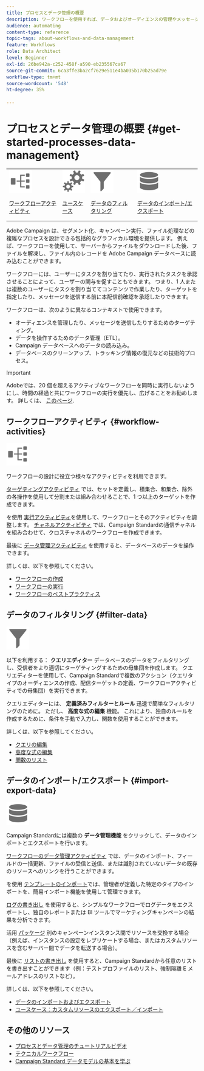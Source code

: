 ```yaml
---
title: プロセスとデータ管理の概要
description: ワークフローを使用すれば、データおよびオーディエンスの管理やメッセージの送信などのプロセスを自動化できます。
audience: automating
content-type: reference
topic-tags: about-workflows-and-data-management
feature: Workflows
role: Data Architect
level: Beginner
exl-id: 26be942a-c252-458f-a590-eb235567ca67
source-git-commit: 6ca3ffe3ba2cf7629e511e4ba035b170b25ad79e
workflow-type: tm+mt
source-wordcount: '548'
ht-degree: 35%

---
```


# プロセスとデータ管理の概要 {#get-started-processes-data-management}

<table>
<tr>
<td><img src="assets/do-not-localize/icon_workflows.svg" width="60px"><p><a href="#workflow-activities">ワークフローアクティビティ</a></p></td><td><img src="assets/do-not-localize/icon_activities.svg" width="60px"><p><a href="../../automating/using/workflow-created-query-with-complement.md">ユースケース</a></p></td><td><img src="assets/do-not-localize/icon_filter.svg" width="60px"><p><a href="#filter-data">データのフィルタリング</a></p></td>
<td><img src="assets/do-not-localize/icon_manage.svg" width="60px"><p><a href="#import-export-data">データのインポート/エクスポート</a></p></td></tr>
</table>

Adobe Campaign は、セグメント化、キャンペーン実行、ファイル処理などの複雑なプロセスを設計できる包括的なグラフィカル環境を提供します。 例えば、ワークフローを使用して、サーバーからファイルをダウンロードした後、ファイルを解凍し、ファイル内のレコードを Adobe Campaign データベースに読み込むことができます。

ワークフローには、ユーザーにタスクを割り当てたり、実行されたタスクを承認させることによって、ユーザーの関与を促すこともできます。 つまり、1 人または複数のユーザーにタスクを割り当ててコンテンツで作業したり、ターゲットを指定したり、メッセージを送信する前に本配信前確認を承認したりできます。

ワークフローは、次のように異なるコンテキストで使用できます。

* オーディエンスを管理したり、メッセージを送信したりするためのターゲティング。
* データを操作するためのデータ管理（ETL）。
* Campaign データベースへのデータの読み込み。
* データベースのクリーンアップ、トラッキング情報の復元などの技術的プロセス。

>[!IMPORTANT]
>
> Adobeでは、20 個を超えるアクティブなワークフローを同時に実行しないようにし、時間の経過と共にワークフローの実行を優先し、広げることをお勧めします。 詳しくは、 [このページ](../../automating/using/best-practices-workflows.md).

## ワークフローアクティビティ {#workflow-activities}

<img src="assets/do-not-localize/icon_workflows.svg" width="60px">

ワークフローの設計に役立つ様々なアクティビティを利用できます。

[ターゲティングアクティビティ](../../automating/using/about-targeting-activities.md) では、セットを定義し、積集合、和集合、除外の各操作を使用して分割または組み合わせることで、1 つ以上のターゲットを作成できます。

を使用 [実行アクティビティ](../../automating/using/about-execution-activities.md)を使用して、ワークフローとそのアクティビティを調整します。 [チャネルアクティビティ](../../automating/using/about-channel-activities.md) では、Campaign Standardの通信チャネルを組み合わせて、クロスチャネルのワークフローを作成できます。

最後に [データ管理アクティビティ](../../automating/using/about-data-management-activities.md) を使用すると、データベースのデータを操作できます。

詳しくは、以下を参照してください。

* [ワークフローの作成](../../automating/using/building-a-workflow.md)
* [ワークフローの実行](../../automating/using/about-workflow-execution.md)
* [ワークフローのベストプラクティス](../../automating/using/best-practices-workflows.md)

## データのフィルタリング {#filter-data}

<img src="assets/do-not-localize/icon_filter.svg" width="60px">

以下を利用する： **クエリエディター** データベースのデータをフィルタリングし、受信者をより適切にターゲティングするための母集団を作成します。 クエリエディターを使用して、Campaign Standardで複数のアクション（クエリタイプのオーディエンスの作成、配信ターゲットの定義、ワークフローアクティビティでの母集団）を実行できます。

クエリエディターには、 **定義済みフィルターとルール** 迅速で簡単なフィルタリングのために。 ただし、 **高度な式の編集** 機能。 これにより、独自のルールを作成するために、条件を手動で入力し、関数を使用することができます。

詳しくは、以下を参照してください。

* [クエリの編集](../../automating/using/editing-queries.md)
* [高度な式の編集](../../automating/using/advanced-expression-editing.md)
* [関数のリスト](../../automating/using/list-of-functions.md)

## データのインポート/エクスポート {#import-export-data}

<img src="assets/do-not-localize/icon_manage.svg" width="60px">

Campaign Standardには複数の **データ管理機能** をクリックして、データのインポートとエクスポートを行います。

[ワークフローのデータ管理アクティビティ](../../automating/using/about-data-management-activities.md) では、データのインポート、フィールドの一括更新、ファイルの受信と送信、または識別されていないデータの既存のリソースへのリンクを行うことができます。

を使用 [テンプレートのインポート](../../automating/using/importing-data-with-import-templates.md)では、管理者が定義した特定のタイプのインポートを、簡易インポート機能を使用して管理できます。

[ログの書き出し](../../automating/using/exporting-logs.md) を使用すると、シンプルなワークフローでログデータをエクスポートし、独自のレポートまたは BI ツールでマーケティングキャンペーンの結果を分析できます。

活用 [パッケージ](../../automating/using/managing-packages.md) 別のキャンペーンインスタンス間でリソースを交換する場合（例えば、インスタンスの設定をレプリケートする場合、またはカスタムリソースを含むサーバー間でデータを転送する場合）。

最後に [リストの書き出し](../../automating/using/exporting-lists.md) を使用すると、Campaign Standardから任意のリストを書き出すことができます（例：テストプロファイルのリスト、強制隔離 E メールアドレスのリストなど）。

詳しくは、以下を参照してください。

* [データのインポートおよびエクスポート](../../automating/using/about-data-import-and-export.md)
* [ユースケース：カスタムリソースのエクスポート／インポート](../../automating/using/exporting-importing-custom-resources.md)

## その他のリソース

* [プロセスとデータ管理のチュートリアルビデオ](https://experienceleague.adobe.com/docs/campaign-standard-learn/tutorials/managing-processes-and-data/creating-a-workflow.html?lang=ja)
* [テクニカルワークフロー](../../administration/using/technical-workflows.md)
* [Campaign Standard データモデルの基本を学ぶ](../../developing/using/get-started-data-model.md)
